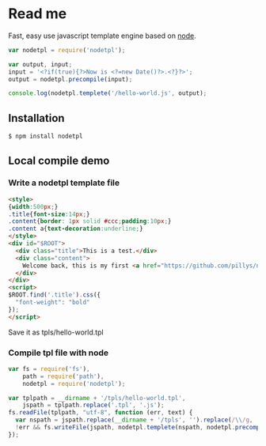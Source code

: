 # Read me

  Fast, easy use javascript template engine based on [node](http://nodejs.org).

```js
var nodetpl = require('nodetpl');

var output, input;
input = '<?if(true){?>Now is <?=new Date()?>.<?}?>';
output = nodetpl.precompile(input);

console.log(nodetpl.templete('/hello-world.js', output);
```

## Installation

    $ npm install nodetpl

## Local compile demo
### Write a nodetpl template file
```html
<style>
{width:500px;}
.title{font-size:14px;}
.content{border: 1px solid #ccc;padding:10px;}
.content a{text-decoration:underline;}
</style>
<div id="$ROOT">
  <div class="title">This is a test.</div>
  <div class="content">
    Welcome back, this is my first <a href="https://github.com/pillys/nodetpl">nodetpl</a> template
  </div>
</div>
<script>
$ROOT.find('.title').css({
  "font-weight": "bold"
});
</script>
```
Save it as tpls/hello-world.tpl

### Compile tpl file with node
```js
var fs = require('fs'),
    path = require('path'),
    nodetpl = require('nodetpl');

var tplpath = __dirname + '/tpls/hello-world.tpl',
    jspath = tplpath.replace('.tpl', '.js');
fs.readFile(tplpath, "utf-8", function (err, text) {
  var nspath = jspath.replace(__dirname + '/tpls', '').replace(/\\/g, '/');
  !err && fs.writeFile(jspath, nodetpl.templete(nspath, nodetpl.precompile(text)), 'utf-8');
});
```
